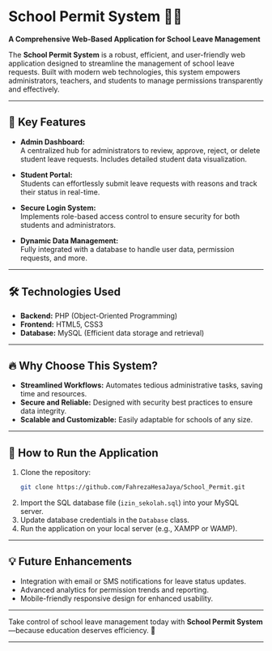 # School Permit System 🏫✨  
**A Comprehensive Web-Based Application for School Leave Management**  

The **School Permit System** is a robust, efficient, and user-friendly web application designed to streamline the management of school leave requests. Built with modern web technologies, this system empowers administrators, teachers, and students to manage permissions transparently and effectively.

---

## 🌟 **Key Features**  
- **Admin Dashboard:**  
  A centralized hub for administrators to review, approve, reject, or delete student leave requests. Includes detailed student data visualization.  

- **Student Portal:**  
  Students can effortlessly submit leave requests with reasons and track their status in real-time.  

- **Secure Login System:**  
  Implements role-based access control to ensure security for both students and administrators.  

- **Dynamic Data Management:**  
  Fully integrated with a database to handle user data, permission requests, and more.  

---

## 🛠️ **Technologies Used**  
- **Backend:** PHP (Object-Oriented Programming)  
- **Frontend:** HTML5, CSS3  
- **Database:** MySQL (Efficient data storage and retrieval)  

---

## 🔥 **Why Choose This System?**  
- **Streamlined Workflows:** Automates tedious administrative tasks, saving time and resources.  
- **Secure and Reliable:** Designed with security best practices to ensure data integrity.  
- **Scalable and Customizable:** Easily adaptable for schools of any size.  

---

## 📌 **How to Run the Application**  
1. Clone the repository:  
   ```bash
   git clone https://github.com/FahrezaHesaJaya/School_Permit.git
   ```  
2. Import the SQL database file (`izin_sekolah.sql`) into your MySQL server.  
3. Update database credentials in the `Database` class.  
4. Run the application on your local server (e.g., XAMPP or WAMP).  

---

## 💡 **Future Enhancements**  
- Integration with email or SMS notifications for leave status updates.  
- Advanced analytics for permission trends and reporting.  
- Mobile-friendly responsive design for enhanced usability.  

---

Take control of school leave management today with **School Permit System**—because education deserves efficiency. 🚀

---
